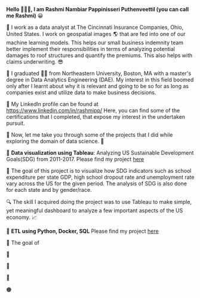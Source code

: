 **Hello	:wave::wave::wave:, I am Rashmi Nambiar Pappinisseri Puthenveettil (you can call me Rashmi)**   :grinning:

:large_blue_circle: I work as a data analyst at The Cincinnati Insurance Companies, Ohio, United States. I work on geospatial images :earth_americas: that are fed into one of our machine learning models. This helps our small business indemnity team better implement their responsibilities in terms of analyzing potential damages to roof structures and quantify the premiums. This also helps with claims underwriting.	:sunglasses:

:large_blue_circle: I graduated :woman_student: from Northeastern University, Boston, MA with a master's degree in Data Analytics Engineering (DAE). My interest in this field boomed only after I learnt about why it is relevant and going to be so for as long as companies exist and utilize data to make business decisions.

:large_blue_circle: My LinkedIn profile can be found at https://www.linkedin.com/in/rashmipp/ Here, you can find some of the certifications that I completed, that expose my interest in the undertaken pursuit.

:large_blue_circle: Now, let me take you through some of the projects that I did while exploring the domain of data science.	:flashlight:

:radio_button: **Data visualization using Tableau**: 
Analyzing US Sustainable Development Goals(SDG) from 2011-2017. Please find my project [here](https://public.tableau.com/app/profile/rashmi8121/viz/USSDGindicatorsDashboard/Final_Dashboard1)

:checkered_flag: The goal of this project is to visualize how SDG indicators such as school expenditure per state GDP, high school dropout rate and unemployment rate vary across the US for the given period. The analysis of SDG is also done for each state and by gender/race. 

:mag: The skill I acquired doing the project was to use Tableau to make simple, yet meaningful dashboard to analyze a few important aspects of the US economy. :chart_with_upwards_trend:

:radio_button: **ETL using Python, Docker, SQL**
Please find my project [here](https://github.com/Rashmi-PP/Data-ETL-pipeline-Python-AWS)

:checkered_flag: The goal of 

 
:radio_button:


:radio_button:


:radio_button:



:orange_circle:



